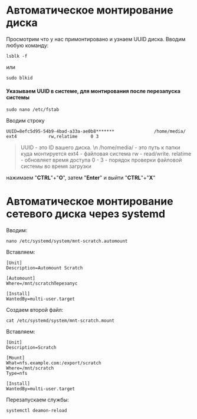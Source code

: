 # Автоматическое монтирование диска
Просмотрим что у нас примонтировано и узнаем UUID диска. 
Вводим любую команду:
```text
lsblk -f
```
или
```text
sudo blkid
```

#### Указываем UUID в системе, для монтирования после перезапуска системы
```text
sudo nano /etc/fstab
```
Вводим строку
```text
UUID=8efc5d95-54b9-4bad-a33a-ae0b8*******               /home/media/         ext4            rw,relatime     0 3
```
> UUID - это ID вашего диска.   \n
> /home/media/ - это путь к папки куда монтируется
> ext4 - файловая система
> rw - read/write.
> relatime - обновляет время доступа
> 0 - 
> 3 - порядок проверки файловой системы во время загрузки

нажимаем "**CTRL**"+"**O**", затем "**Enter**" и выйти "**CTRL**"+"**X**"

# Автоматическое монтирование сетевого диска через systemd

Вводим:
```text
nano /etc/systemd/system/mnt-scratch.automount
```

Вставляем:
```text
[Unit]
Description=Automount Scratch

[Automount]
Where=/mnt/scratchПерезапус

[Install]
WantedBy=multi-user.target
```

Создаем второй файл:
```text
cat /etc/systemd/system/mnt-scratch.mount
```
Вставляем:
```text
[Unit]
Description=Scratch

[Mount]
What=nfs.example.com:/export/scratch
Where=/mnt/scratch
Type=nfs

[Install]
WantedBy=multi-user.target
```

Перезапускаем службы:
```text
systemctl deamon-reload
```
